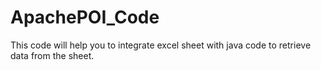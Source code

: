 # ApachePOI_Code
This code will help you to integrate excel sheet with java code to retrieve data from the sheet.
